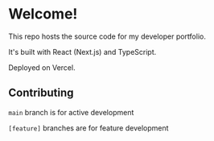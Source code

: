# Welcome!

This repo hosts the source code for my developer portfolio.

It's built with React (Next.js) and TypeScript.

Deployed on Vercel.

## Contributing

`main` branch is for active development

`[feature]` branches are for feature development
